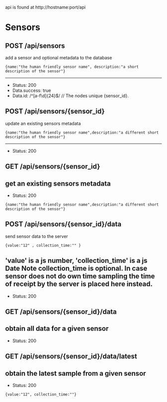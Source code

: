 api is found at http://hostname:port/api


# Sensors


## POST /api/sensors
add a sensor and optional metadata to the database
```
{name:"the human friendly sensor name", description:"a short description of the sensor"}
```
---
* Status: 200
* Data.success: true
* Data.id: /^[a-f\d]{24}$/ // The nodes unique {sensor_id}.


## POST /api/sensors/{sensor_id}
update an existing sensors metadata
```
{name:"the human friendly sensor name",description:"a different short description of the sensor"}
```
---
* Status: 200

## GET /api/sensors/{sensor_id}
get an existing sensors metadata
---
* Status: 200
```
{name:"the human friendly sensor name",description:"a different short description of the sensor"}
```

## POST /api/sensors/{sensor_id}/data
send sensor data to the server
```
{value:"12" , collection_time:"" }
```
'value' is a js number, 'collection_time' is a js Date
Note collection_time is optional. In case sensor does not do own time sampling the time of receipt by the server is placed here instead.
---
* Status: 200


## GET /api/sensors/{sensor_id}/data
obtain all data for a given sensor
---
* Status: 200


## GET /api/sensors/{sensor_id}/data/latest
obtain the latest sample from a given sensor
---
* Status: 200
```
{value:"12", collection_time:""}
```
